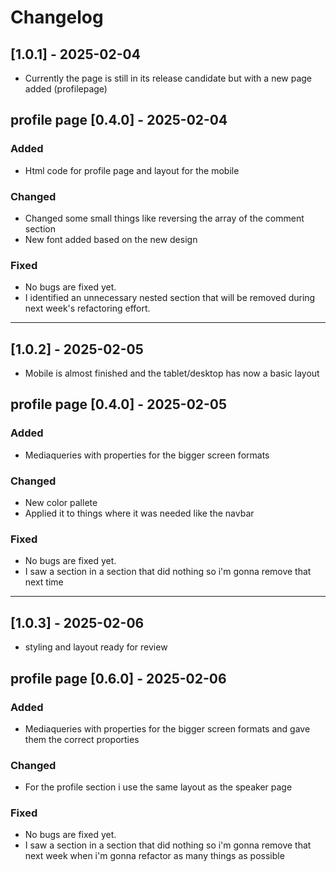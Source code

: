 # Changelog


## [1.0.1] - 2025-02-04

- Currently the page is still in its release candidate but with a new page added (profilepage)

## profile page [0.4.0] - 2025-02-04

### Added
- Html code for profile page and layout for the mobile

### Changed
- Changed some small things like reversing the array of the comment section
- New font added based on the new design

### Fixed
- No bugs are fixed yet. 
- I identified an unnecessary nested section that will be removed during next week's refactoring effort.

--------------

## [1.0.2] - 2025-02-05

- Mobile is almost  finished and the tablet/desktop has now a basic layout

## profile page [0.4.0] - 2025-02-05

### Added
- Mediaqueries with properties for the bigger screen formats

### Changed
- New color pallete 
- Applied it to things where it was needed like the navbar

### Fixed
- No bugs are fixed yet. 
- I saw a section in a section that did nothing so i'm gonna remove that next time

--------------

## [1.0.3] - 2025-02-06

- styling and layout ready for review

## profile page [0.6.0] - 2025-02-06

### Added
- Mediaqueries with properties for the bigger screen formats and gave them the correct proporties

### Changed
- For the profile section i use the same layout as the speaker page

### Fixed
- No bugs are fixed yet. 
- I saw a section in a section that did nothing so i'm gonna remove that next week when i'm gonna refactor as many things as possible